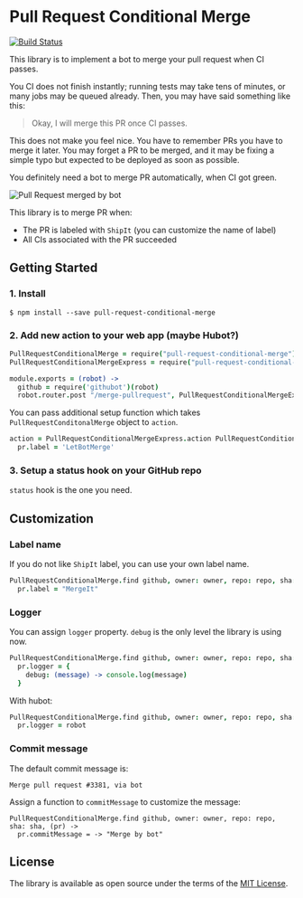 # Pull Request Conditional Merge

[![Build Status](https://travis-ci.org/soutaro/pull-request-conditional-merge.svg?branch=master)](https://travis-ci.org/soutaro/pull-request-conditional-merge)

This library is to implement a bot to merge your pull request when CI passes.

You CI does not finish instantly; running tests may take tens of minutes, or many jobs may be queued already.
Then, you may have said something like this:

> Okay, I will merge this PR once CI passes.

This does not make you feel nice.
You have to remember PRs you have to merge it later.
You may forget a PR to be merged, and it may be fixing a simple typo but expected to be deployed as soon as possible.

You definitely need a bot to merge PR automatically, when CI got green.

![Pull Request merged by bot](https://raw.githubusercontent.com/soutaro/pull-request-conditional-merge/master/merged-by-bot.png)

This library is to merge PR when:

* The PR is labeled with `ShipIt` (you can customize the name of label)
* All CIs associated with the PR succeeded

## Getting Started

### 1. Install

```
$ npm install --save pull-request-conditional-merge
```

### 2. Add new action to your web app (maybe Hubot?)

```coffee
PullRequestConditionalMerge = require("pull-request-conditional-merge")
PullRequestConditionalMergeExpress = require("pull-request-conditional-merge/express")

module.exports = (robot) ->
  github = require('githubot')(robot)
  robot.router.post "/merge-pullrequest", PullRequestConditionalMergeExpress.action(PullRequestConditionalMerge, github, robot.logger, 'your-company')
```

You can pass additional setup function which takes `PullRequestConditonalMerge` object to `action`.

```coffee
action = PullRequestConditionalMergeExpress.action PullRequestConditionalMerge, github, robot.logger, 'your-company', pr ->
  pr.label = 'LetBotMerge'
```

### 3. Setup a status hook on your GitHub repo

`status` hook is the one you need.

## Customization

### Label name

If you do not like `ShipIt` label, you can use your own label name.

```coffee
PullRequestConditionalMerge.find github, owner: owner, repo: repo, sha: sha, (pr) ->
  pr.label = "MergeIt"
```

### Logger

You can assign `logger` property.
`debug` is the only level the library is using now.

```coffee
PullRequestConditionalMerge.find github, owner: owner, repo: repo, sha: sha, (pr) ->
  pr.logger = {
    debug: (message) -> console.log(message)
  }
```

With hubot:

```coffee
PullRequestConditionalMerge.find github, owner: owner, repo: repo, sha: sha, (pr) ->
  pr.logger = robot
```

### Commit message

The default commit message is:

```
Merge pull request #3381, via bot
```

Assign a function to `commitMessage` to customize the message:

```
PullRequestConditionalMerge.find github, owner: owner, repo: repo, sha: sha, (pr) ->
  pr.commitMessage = -> "Merge by bot"
```

## License

The library is available as open source under the terms of the [MIT License](http://opensource.org/licenses/MIT).
